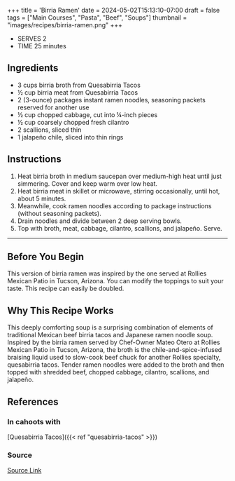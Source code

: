 +++
title = 'Birria Ramen'
date = 2024-05-02T15:13:10-07:00
draft = false
tags = ["Main Courses", "Pasta", "Beef", "Soups"]
thumbnail = "images/recipes/birria-ramen.png"
+++

- SERVES 2
- TIME 25 minutes

## Ingredients

- 3 cups birria broth from Quesabirria Tacos
- ½ cup birria meat from Quesabirria Tacos
- 2 (3-ounce) packages instant ramen noodles, seasoning packets reserved for another use
- ½ cup chopped cabbage, cut into ¼-inch pieces
- ½ cup coarsely chopped fresh cilantro
- 2 scallions, sliced thin
- 1 jalapeño chile, sliced into thin rings

## Instructions

1. Heat birria broth in medium saucepan over medium-high heat until just simmering. Cover and keep warm over low heat.
2. Heat birria meat in skillet or microwave, stirring occasionally, until hot, about 5 minutes.
3. Meanwhile, cook ramen noodles according to package instructions (without seasoning packets).
4. Drain noodles and divide between 2 deep serving bowls.
5. Top with broth, meat, cabbage, cilantro, scallions, and jalapeño. Serve.

***

## Before You Begin

This version of birria ramen was inspired by the one served at Rollies Mexican Patio in Tucson, Arizona. You can modify the toppings to suit your taste. This recipe can easily be doubled.

## Why This Recipe Works

This deeply comforting soup is a surprising combination of elements of traditional Mexican beef birria tacos and Japanese ramen noodle soup. Inspired by the birria ramen served by Chef-Owner Mateo Otero at Rollies Mexican Patio in Tucson, Arizona, the broth is the chile-and-spice-infused braising liquid used to slow-cook beef chuck for another Rollies specialty, quesabirria tacos. Tender ramen noodles were added to the broth and then topped with shredded beef, chopped cabbage, cilantro, scallions, and jalapeño.

## References

### In cahoots with

[Quesabirria Tacos]({{< ref "quesabirria-tacos" >}})

### Source

[Source Link](https://www.americastestkitchen.com/recipes/15408-birria-ramen)